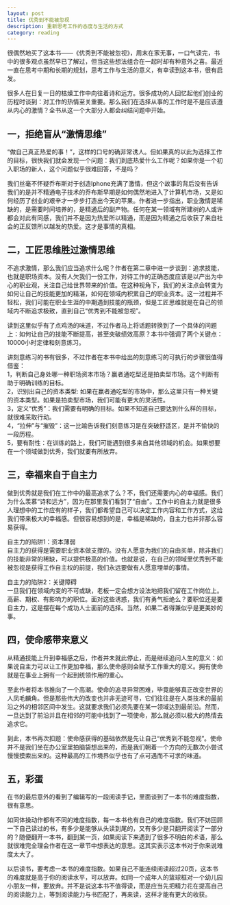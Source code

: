```yaml
---
layout: post
title: 优秀到不能被忽视
description: 重新思考工作的态度与生活的方式
category: reading
--- 
```


很偶然地买了这本书——《优秀到不能被忽视》，周末在家无事，一口气读完，书中的很多观点虽然早已了解过，但当这些想法组合在一起时却有种意外之喜。最近一直在思考中期和长期的规划，思考工作与生活的意义，有幸读到这本书，很有启发。

很多人在日复一日的枯燥工作中向往着诗和远方。很多成功的人回忆起他们创业的历程时谈到：对工作的热情至关重要。那么我们在选择从事的工作时是不是应该遵从内心的激情？全书从这一个大部分人都会纠结问题中开始。

## 一，拒绝盲从“激情思维”
“做自己真正热爱的事！”，这样的口号的确非常诱人。但如果真的以此为选择工作的目标，很快我们就会发现一个问题：我们到底热爱什么工作呢？如果你是一个初入职场的新人，这个问题似乎很难回答，不是吗？

我们丝毫不怀疑乔布斯对于创造Iphone充满了激情，但这个故事的背后没有告诉我们的是并不精通电子技术的乔布斯早期是如何偶然地进入了计算机市场，又是如何经历了创业的艰辛才一步步打造出今天的苹果。作者进一步指出，职业激情是稀缺的，是需要时间培养的，是精通后的副产物。任何在某一领域有所建树的人或许都会对此有同感，我们并不是因为热爱所以精通，而是因为精通之后收获了来自社会的正反馈所以越发的热爱。这才是事情的真相。

## 二，工匠思维胜过激情思维
不追求激情，那么我们应当追求什么呢？作者在第二章中进一步谈到：追求技能，也就是职场资本。没有人欠我们一份工作，对待工作的正确态度应该是以产出为中心的职业观，关注自己给世界带来的价值。在这种视角下，我们的关注点会转变为如何让自己的技能更加的精湛，如何在领域内积累自己的职业资本。这一过程并不轻松，我们可能在职业生涯的中期遇到技能的瓶颈，但是工匠思维就是在自己的领域内不断追求极致，直到自己“优秀到不能被忽视”。

读到这里似乎有了点鸡汤的味道，不过作者马上将话题转换到了一个具体的问题上：如何让自己的技能不断提高，甚至突破绩效高原？本书中强调了两个关键点：10000小时定律和刻意练习。

讲刻意练习的书有很多，不过作者在本书中给出的刻意练习的可执行的步骤很值得借鉴：  
1，判断自己身处哪一种职场资本市场？赢者通吃型还是拍卖型市场。这个判断有助于明确训练的目标。  
2，识别出自己的资本类型: 如果在赢者通吃型的市场中，那么这里只有一种关键的资本类型。如果是拍卖型市场，我们可能有更大的灵活性。  
3，定义“优秀”：我们需要有明确的目标。如果不知道自己要达到什么样的目标，就很难采取行动。  
4，“拉伸”与“摧毁”：这一比喻告诉我们刻意练习是在突破舒适区，是并不愉快的一段历程。  
5，要有耐性：在训练的路上，我们可能遇到很多来自其他领域的机会。如果想要在一个领域做到优秀，我们就要有所放弃。  

## 三，幸福来自于自主力
做到优秀就是我们在工作中的最高追求了么？不，我们还需要内心的幸福感。我们为什么羡慕“诗和远方”，因为在那里我们看到了“自由”。工作中的自主力就是很多人理想中的工作应有的样子，我们都希望自己可以决定工作内容和工作方式，这给我们带来极大的幸福感。但很容易想到的是，幸福是稀缺的，自主力也并非那么容易获得。

自主力的陷阱1：资本薄弱  
自主力的获得是需要职业资本做支撑的。没有人愿意为我们的自由买单，除非我们的技能非常的稀缺，可以提供极高的价值。也就是说，在自己的领域里优秀到不能被忽视是获得工作自主权的前提，我们永远要做有人愿意埋单的事情。

自主力的陷阱2：关键障碍  
一旦我们在领域内变的不可或缺，老板一定会想方设法地把我们留在工作岗位上。高薪、期权、有影响力的职位。面对这些诱惑，我们有勇气拒绝么？要职位还是要自主力，这是摆在每个成功人士面前的选择。当然，如果二者得兼似乎是更美妙的事。

## 四，使命感带来意义
从精通技能上升到幸福感之后，作者并未就此停止，而是继续追问人生的意义：如果说自主力可以让工作更加幸福，那么使命感则会赋予工作重大的意义。拥有使命就是在事业上拥有一个起到统领作用的重心。

至此作者将本书推向了一个高潮。使命的追寻异常困难，毕竟能够真正改变世界的人凤毛麟角。但是那些伟大的改变也并非无迹可寻，它们往往是在人类技术的最前沿之外的相邻区间中发生。这就要求我们必须先要在某一领域达到最前沿。然而，一旦达到了前沿并且在相邻的可能中找到了一项使命，那么就必须以极大的热情去追求它。

到此，本书再次扣题：使命感获得的基础依然是先让自己“优秀到不能忽视”。使命并不是我们坐在办公室里拍脑袋想出来的，而是我们朝着一个方向的无数次小尝试慢慢摸索出来的。这种最高的工作境界似乎也有了点可遇而不可求的味道。

## 五，彩蛋
在书的最后意外的看到了编辑写的一段阅读手记，里面谈到了一本书的难度指数，很有意思。

如同体操动作都有不同的难度指数，每一本书也有自己的难度指数。我们不妨回顾一下自己读过的书，有多少是能够从头读到尾的，又有多少是只翻开阅读了一部分的？随便翻开一本书，翻到某一页，如果阅读下来遇到了很多不明白的术语，那么就很难完全理会作者在这一章节中想表达的意思。这其实表示这本书对于你来说难度太大了。

以后读书，要考虑一本书的难度指数。如果自己不能连续阅读超过20页，这本书的难度就是高于你的阅读水平，可以放弃。如同一个成年人的篮球框对一个幼儿园小朋友一样，要放弃。并不是说这本书不值得读，而是应当先把精力花在提高自己的阅读能力上，等到阅读能力与书匹配了，再来读，这样才能有更大的收获。